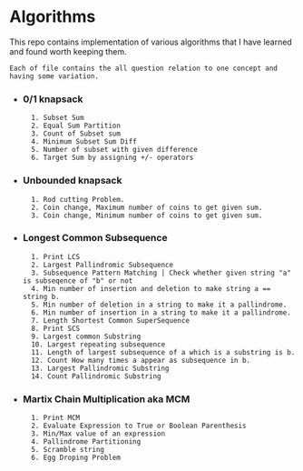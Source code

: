 # Algorithms
This repo contains implementation of various algorithms that I have learned and found worth keeping them. 

`Each of file contains the all question relation to one concept and having some variation.`

- ### 0/1 knapsack
        1. Subset Sum
        2. Equal Sum Partition
        3. Count of Subset sum
        4. Minimum Subset Sum Diff
        5. Number of subset with given difference
        6. Target Sum by assigning +/- operators

- ### Unbounded knapsack
        1. Rod cutting Problem.
        2. Coin change, Maximum number of coins to get given sum.
        3. Coin change, Minimum number of coins to get given sum.

- ### Longest Common Subsequence
        1. Print LCS
        2. Largest Pallindromic Subsequence
        3. Subsequence Pattern Matching | Check whether given string "a" is subseqence of "b" or not
        4. Min number of insertion and deletion to make string a == string b.
        5. Min number of deletion in a string to make it a pallindrome.
        6. Min number of insertion in a string to make it a pallindrome.
        7. Length Shortest Common SuperSequence
        8. Print SCS
        9. Largest common Substring
        10. Largest repeating subsequence
        11. Length of largest subsequence of a which is a substring is b.
        12. Count How many times a appear as subsequence in b.
        13. Largest Pallindromic Substring
        14. Count Pallindromic Substring

- ### Martix Chain Multiplication aka MCM
        1. Print MCM 
        2. Evaluate Expression to True or Boolean Parenthesis
        3. Min/Max value of an expression
        4. Pallindrome Partitioning
        5. Scramble string
        6. Egg Droping Problem